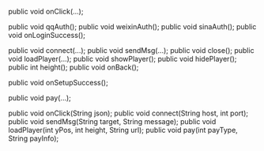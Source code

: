 public void onClick(...);

public void qqAuth();
public void weixinAuth();
public void sinaAuth();
public void onLoginSuccess();

public void connect(...);
public void sendMsg(...);
public void close();
public void loadPlayer(...);
public void showPlayer();
public void hidePlayer();
public int height();
public void onBack();

public void onSetupSuccess();

public void pay(...);

public void onClick(String json);
public void connect(String host, int port);
public void sendMsg(String target, String message);
public void loadPlayer(int yPos, int height, String url);
public void pay(int payType, String payInfo);
